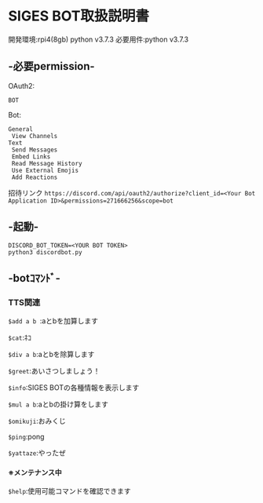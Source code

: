 # SIGES BOT取扱説明書
開発環境:rpi4(8gb) python v3.7.3
必要用件:python v3.7.3

## -必要permission-  
OAuth2:  
```
BOT
```
Bot:  
```
General
 View Channels
Text
 Send Messages
 Embed Links
 Read Message History
 Use External Emojis
 Add Reactions
```
招待リンク `https://discord.com/api/oauth2/authorize?client_id=<Your Bot Application ID>&permissions=271666256&scope=bot`  
  
## -起動-  
```
DISCORD_BOT_TOKEN=<YOUR BOT TOKEN>
python3 discordbot.py
```
  
## -botｺﾏﾝﾄﾞ-  
### TTS関連  
`$add a b `:aとbを加算します 

`$cat`:ﾈｺ 

`$div a b`:aとbを除算します 

`$greet`:あいさつしましょう！ 

`$info`:SIGES BOTの各種情報を表示します 

`$mul a b`:aとbの掛け算をします 

`$omikuji`:おみくじ 

`$ping`:pong 

`$yattaze`:やったぜ 

#### ※メンテナンス中
`$help`:使用可能コマンドを確認できます

